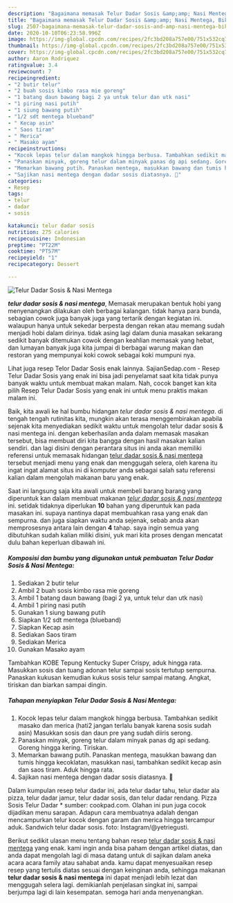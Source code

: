 ```yaml
---
description: "Bagaimana memasak Telur Dadar Sosis &amp;amp; Nasi Mentega, Bikin Ngiler"
title: "Bagaimana memasak Telur Dadar Sosis &amp;amp; Nasi Mentega, Bikin Ngiler"
slug: 2507-bagaimana-memasak-telur-dadar-sosis-and-amp-nasi-mentega-bikin-ngiler
date: 2020-10-10T06:23:58.996Z
image: https://img-global.cpcdn.com/recipes/2fc3bd208a757e00/751x532cq70/telur-dadar-sosis-nasi-mentega-foto-resep-utama.jpg
thumbnail: https://img-global.cpcdn.com/recipes/2fc3bd208a757e00/751x532cq70/telur-dadar-sosis-nasi-mentega-foto-resep-utama.jpg
cover: https://img-global.cpcdn.com/recipes/2fc3bd208a757e00/751x532cq70/telur-dadar-sosis-nasi-mentega-foto-resep-utama.jpg
author: Aaron Rodriquez
ratingvalue: 3.4
reviewcount: 7
recipeingredient:
- "2 butir telur"
- "2 buah sosis kimbo rasa mie goreng"
- "1 batang daun bawang bagi 2 ya untuk telur dan utk nasi"
- "1 piring nasi putih"
- "1 siung bawang putih"
- "1/2 sdt mentega blueband"
- " Kecap asin"
- " Saos tiram"
- " Merica"
- " Masako ayam"
recipeinstructions:
- "Kocok lepas telur dalam mangkok hingga berbusa. Tambahkan sedikit masako dan merica (hati2 jangan terlalu banyak karena sosis sudah asin) Masukkan sosis dan daun pre yang sudah diiris serong."
- "Panaskan minyak, goreng telur dalam minyak panas dg api sedang. Goreng hingga kering. Tiriskan."
- "Memarkan bawang putih. Panaskan mentega, masukkan bawang dan tumis hingga kecoklatan, masukkan nasi, tambahkan sedikit kecap asin dan saos tiram. Aduk hingga rata."
- "Sajikan nasi mentega dengan dadar sosis diatasnya. 🤗"
categories:
- Resep
tags:
- telur
- dadar
- sosis

katakunci: telur dadar sosis 
nutrition: 275 calories
recipecuisine: Indonesian
preptime: "PT22M"
cooktime: "PT57M"
recipeyield: "1"
recipecategory: Dessert

---
```



![Telur Dadar Sosis &amp; Nasi Mentega](https://img-global.cpcdn.com/recipes/2fc3bd208a757e00/751x532cq70/telur-dadar-sosis-nasi-mentega-foto-resep-utama.jpg)

<b><i>telur dadar sosis &amp; nasi mentega</i></b>, Memasak merupakan bentuk hobi yang menyenangkan dilakukan oleh berbagai kalangan. tidak hanya para bunda, sebagian cowok juga banyak juga yang tertarik dengan kegiatan ini. walaupun hanya untuk sekedar berpesta dengan rekan atau memang sudah menjadi hobi dalam dirinya. tidak asing lagi dalam dunia masakan sekarang sedikit banyak ditemukan cowok dengan keahlian memasak yang hebat, dan lumayan banyak juga kita jumpai di berbagai warung makan dan restoran yang mempunyai koki cowok sebagai koki mumpuni nya.

Lihat juga resep Telor Dadar Sosis enak lainnya. SajianSedap.com - Resep Telur Dadar Sosis yang enak ini bisa jadi penyelamat saat kita tidak punya banyak waktu untuk membuat makan malam. Nah, cocok banget kan kita pilih Resep Telur Dadar Sosis yang enak ini untuk menu praktis makan malam ini.

Baik, kita awali ke hal bumbu hidangan <i>telur dadar sosis &amp; nasi mentega</i>. di tengah tengah rutinitas kita, mungkin akan terasa menggembirakan apabila sejenak kita menyediakan sedikit waktu untuk mengolah telur dadar sosis &amp; nasi mentega ini. dengan keberhasilan anda dalam memasak masakan tersebut, bisa membuat diri kita bangga dengan hasil masakan kalian sendiri. dan lagi disini dengan perantara situs ini anda akan memiliki referensi untuk memasak hidangan <u>telur dadar sosis &amp; nasi mentega</u> tersebut menjadi menu yang enak dan menggugah selera, oleh karena itu ingat ingat alamat situs ini di komputer anda sebagai salah satu referensi kalian dalam mengolah makanan baru yang enak.


Saat ini langsung saja kita awali untuk membeli barang barang yang diperuntuk kan dalam membuat makanan <u><i>telur dadar sosis &amp; nasi mentega</i></u> ini. setidak tidaknya diperlukan <b>10</b> bahan yang diperuntuk kan pada masakan ini. supaya nantinya dapat membuahkan rasa yang enak dan sempurna. dan juga siapkan waktu anda sejenak, sebab anda akan memprosesnya antara lain dengan <b>4</b> tahap. saya ingin semua yang dibutuhkan sudah kalian miliki disini, yuk mari kita proses dengan mencatat dulu bahan keperluan dibawah ini.

<!--inarticleads1-->

##### Komposisi dan bumbu yang digunakan untuk pembuatan Telur Dadar Sosis &amp; Nasi Mentega:

1. Sediakan 2 butir telur
1. Ambil 2 buah sosis kimbo rasa mie goreng
1. Ambil 1 batang daun bawang (bagi 2 ya, untuk telur dan utk nasi)
1. Ambil 1 piring nasi putih
1. Gunakan 1 siung bawang putih
1. Siapkan 1/2 sdt mentega (blueband)
1. Siapkan  Kecap asin
1. Sediakan  Saos tiram
1. Sediakan  Merica
1. Gunakan  Masako ayam


Tambahkan KOBE Tepung Kentucky Super Crispy, aduk hingga rata. Masukkan sosis dan tuang adonan telur sampai sosis tertutup sempurna. Panaskan kukusan kemudian kukus sosis telur sampai matang. Angkat, tiriskan dan biarkan sampai dingin. 

<!--inarticleads2-->

##### Tahapan menyiapkan Telur Dadar Sosis &amp; Nasi Mentega:

1. Kocok lepas telur dalam mangkok hingga berbusa. Tambahkan sedikit masako dan merica (hati2 jangan terlalu banyak karena sosis sudah asin) Masukkan sosis dan daun pre yang sudah diiris serong.
1. Panaskan minyak, goreng telur dalam minyak panas dg api sedang. Goreng hingga kering. Tiriskan.
1. Memarkan bawang putih. Panaskan mentega, masukkan bawang dan tumis hingga kecoklatan, masukkan nasi, tambahkan sedikit kecap asin dan saos tiram. Aduk hingga rata.
1. Sajikan nasi mentega dengan dadar sosis diatasnya. 🤗


Dalam kumpulan resep telur dadar ini, ada telur dadar tahu, telur dadar ala pizza, telur dadar jamur, telur dadar sosis, dan telur dadar rendang. Pizza Sosis Telur Dadar * sumber: cookpad.com. Olahan ini pun juga cocok dijadikan menu sarapan. Adapun cara membuatnya adalah dengan mencampurkan telur kocok dengan garam dan merica hingga tercampur aduk. Sandwich telur dadar sosis. foto: Instagram/@yetriegusti. 

Berikut sedikit ulasan menu tentang bahan resep <u>telur dadar sosis &amp; nasi mentega</u> yang enak. kami ingin anda bisa paham dengan artikel diatas, dan anda dapat mengolah lagi di masa datang untuk di sajikan dalam aneka acara acara family atau sahabat anda. kamu dapat menyesuaikan resep resep yang tertulis diatas sesuai dengan keinginan anda, sehingga makanan <b>telur dadar sosis &amp; nasi mentega</b> ini dapat menjadi lebih lezat dan menggugah selera lagi. demikianlah penjelasan singkat ini, sampai berjumpa lagi di lain kesempatan. semoga hari anda menyenangkan.
